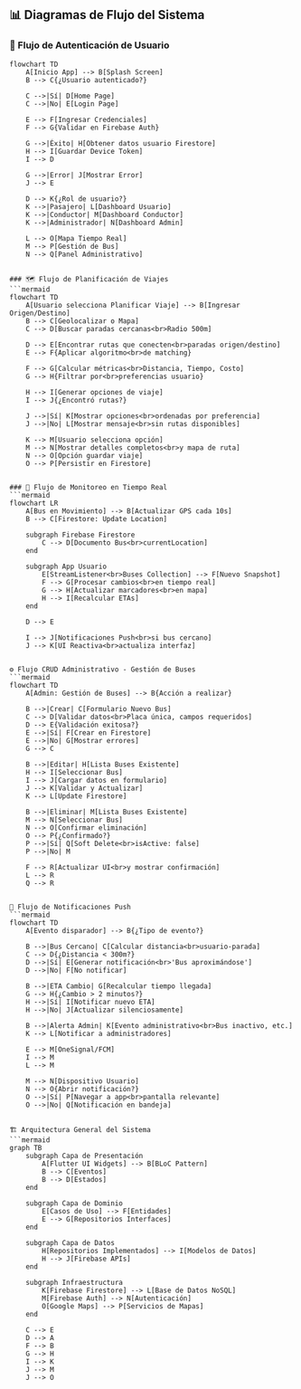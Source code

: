 ## 📊 Diagramas de Flujo del Sistema

### 🔐 Flujo de Autenticación de Usuario
```mermaid
flowchart TD
    A[Inicio App] --> B[Splash Screen]
    B --> C{¿Usuario autenticado?}
    
    C -->|Sí| D[Home Page]
    C -->|No| E[Login Page]
    
    E --> F[Ingresar Credenciales]
    F --> G{Validar en Firebase Auth}
    
    G -->|Éxito| H[Obtener datos usuario Firestore]
    H --> I[Guardar Device Token]
    I --> D
    
    G -->|Error| J[Mostrar Error]
    J --> E
    
    D --> K{¿Rol de usuario?}
    K -->|Pasajero| L[Dashboard Usuario]
    K -->|Conductor| M[Dashboard Conductor]
    K -->|Administrador| N[Dashboard Admin]
    
    L --> O[Mapa Tiempo Real]
    M --> P[Gestión de Bus]
    N --> Q[Panel Administrativo]

    
### 🗺️ Flujo de Planificación de Viajes
```mermaid
flowchart TD
    A[Usuario selecciona Planificar Viaje] --> B[Ingresar Origen/Destino]
    B --> C[Geolocalizar o Mapa]
    C --> D[Buscar paradas cercanas<br>Radio 500m]
    
    D --> E[Encontrar rutas que conecten<br>paradas origen/destino]
    E --> F{Aplicar algoritmo<br>de matching}
    
    F --> G[Calcular métricas<br>Distancia, Tiempo, Costo]
    G --> H{Filtrar por<br>preferencias usuario}
    
    H --> I[Generar opciones de viaje]
    I --> J{¿Encontró rutas?}
    
    J -->|Sí| K[Mostrar opciones<br>ordenadas por preferencia]
    J -->|No| L[Mostrar mensaje<br>sin rutas disponibles]
    
    K --> M[Usuario selecciona opción]
    M --> N[Mostrar detalles completos<br>y mapa de ruta]
    N --> O[Opción guardar viaje]
    O --> P[Persistir en Firestore]


### 📍 Flujo de Monitoreo en Tiempo Real
```mermaid
flowchart LR
    A[Bus en Movimiento] --> B[Actualizar GPS cada 10s]
    B --> C[Firestore: Update Location]
    
    subgraph Firebase Firestore
        C --> D[Documento Bus<br>currentLocation]
    end
    
    subgraph App Usuario
        E[StreamListener<br>Buses Collection] --> F[Nuevo Snapshot]
        F --> G[Procesar cambios<br>en tiempo real]
        G --> H[Actualizar marcadores<br>en mapa]
        H --> I[Recalcular ETAs]
    end
    
    D --> E
    
    I --> J[Notificaciones Push<br>si bus cercano]
    J --> K[UI Reactiva<br>actualiza interfaz]


⚙️ Flujo CRUD Administrativo - Gestión de Buses
```mermaid
flowchart TD
    A[Admin: Gestión de Buses] --> B{Acción a realizar}
    
    B -->|Crear| C[Formulario Nuevo Bus]
    C --> D[Validar datos<br>Placa única, campos requeridos]
    D --> E{Validación exitosa?}
    E -->|Sí| F[Crear en Firestore]
    E -->|No| G[Mostrar errores]
    G --> C
    
    B -->|Editar| H[Lista Buses Existente]
    H --> I[Seleccionar Bus]
    I --> J[Cargar datos en formulario]
    J --> K[Validar y Actualizar]
    K --> L[Update Firestore]
    
    B -->|Eliminar| M[Lista Buses Existente]
    M --> N[Seleccionar Bus]
    N --> O[Confirmar eliminación]
    O --> P{¿Confirmado?}
    P -->|Sí| Q[Soft Delete<br>isActive: false]
    P -->|No| M
    
    F --> R[Actualizar UI<br>y mostrar confirmación]
    L --> R
    Q --> R


🔔 Flujo de Notificaciones Push
```mermaid
flowchart TD
    A[Evento disparador] --> B{¿Tipo de evento?}
    
    B -->|Bus Cercano| C[Calcular distancia<br>usuario-parada]
    C --> D{¿Distancia < 300m?}
    D -->|Sí| E[Generar notificación<br>'Bus aproximándose']
    D -->|No| F[No notificar]
    
    B -->|ETA Cambio| G[Recalcular tiempo llegada]
    G --> H{¿Cambio > 2 minutos?}
    H -->|Sí| I[Notificar nuevo ETA]
    H -->|No| J[Actualizar silenciosamente]
    
    B -->|Alerta Admin| K[Evento administrativo<br>Bus inactivo, etc.]
    K --> L[Notificar a administradores]
    
    E --> M[OneSignal/FCM]
    I --> M
    L --> M
    
    M --> N[Dispositivo Usuario]
    N --> O{Abrir notificación?}
    O -->|Sí| P[Navegar a app<br>pantalla relevante]
    O -->|No| Q[Notificación en bandeja]


🏗️ Arquitectura General del Sistema
```mermaid
graph TB
    subgraph Capa de Presentación
        A[Flutter UI Widgets] --> B[BLoC Pattern]
        B --> C[Eventos]
        B --> D[Estados]
    end
    
    subgraph Capa de Dominio
        E[Casos de Uso] --> F[Entidades]
        E --> G[Repositorios Interfaces]
    end
    
    subgraph Capa de Datos
        H[Repositorios Implementados] --> I[Modelos de Datos]
        H --> J[Firebase APIs]
    end
    
    subgraph Infraestructura
        K[Firebase Firestore] --> L[Base de Datos NoSQL]
        M[Firebase Auth] --> N[Autenticación]
        O[Google Maps] --> P[Servicios de Mapas]
    end
    
    C --> E
    D --> A
    F --> B
    G --> H
    I --> K
    J --> M
    J --> O
